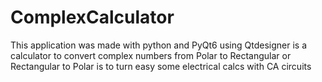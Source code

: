 # ComplexCalculator
This application was made with python and PyQt6 using Qtdesigner
is a calculator to convert complex numbers from Polar to Rectangular or Rectangular to Polar
is to turn easy some electrical calcs with CA circuits

